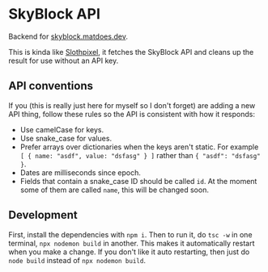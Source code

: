 # SkyBlock API

Backend for [skyblock.matdoes.dev](https://github.com/skyblockstats/skyblock-stats).

This is kinda like [Slothpixel](https://github.com/slothpixel/core), it fetches the SkyBlock API and cleans up the result for use without an API key.

## API conventions

If you (this is really just here for myself so I don't forget) are adding a new API thing, follow these rules so the API is consistent with how it responds:

- Use camelCase for keys.
- Use snake_case for values.
- Prefer arrays over dictionaries when the keys aren't static. For example `[ { name: "asdf", value: "dsfasg" } ]` rather than `{ "asdf": "dsfasg" }`.
- Dates are milliseconds since epoch.
- Fields that contain a snake_case ID should be called `id`. At the moment some of them are called `name`, this will be changed soon.

## Development

First, install the dependencies with `npm i`.
Then to run it, do `tsc -w` in one terminal, `npx nodemon build` in another. This makes it automatically restart when you make a change.
If you don't like it auto restarting, then just do `node build` instead of `npx nodemon build`.
